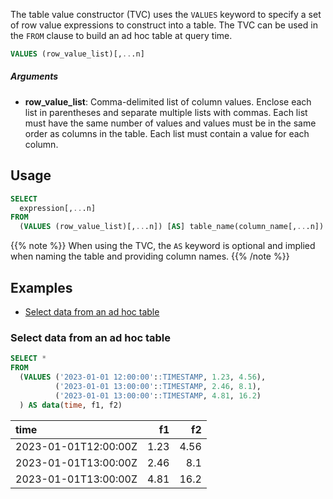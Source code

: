 The table value constructor (TVC) uses the `VALUES` keyword to specify a set of
row value expressions to construct into a table.
The TVC can be used in the `FROM` clause <!-- or `JOIN` clauses -->
to build an ad hoc table at query time.

```sql
VALUES (row_value_list)[,...n]
```

##### Arguments

- **row_value_list**:
  Comma-delimited list of column values.
  Enclose each list in parentheses and separate multiple lists with commas.
  Each list must have the same number of values and values must be in the same
  order as columns in the table.
  Each list must contain a value for each column.

## Usage

```sql
SELECT
  expression[,...n]
FROM
  (VALUES (row_value_list)[,...n]) [AS] table_name(column_name[,...n])
```

{{% note %}}
When using the TVC, the `AS` keyword is optional and implied when naming the
table and providing column names.
{{% /note %}}

## Examples

- [Select data from an ad hoc table](#select-data-from-an-ad-hoc-table)
<!-- - [Join data with an ad hoc table](#join-data-with-an-ad-hoc-table) -->

### Select data from an ad hoc table

```sql
SELECT *
FROM
  (VALUES ('2023-01-01 12:00:00'::TIMESTAMP, 1.23, 4.56),
          ('2023-01-01 13:00:00'::TIMESTAMP, 2.46, 8.1),
          ('2023-01-01 13:00:00'::TIMESTAMP, 4.81, 16.2)
  ) AS data(time, f1, f2)
```

| time                 |   f1 |   f2 |
| :------------------- | ---: | ---: |
| 2023-01-01T12:00:00Z | 1.23 | 4.56 |
| 2023-01-01T13:00:00Z | 2.46 |  8.1 |
| 2023-01-01T13:00:00Z | 4.81 | 16.2 |

<!-- ### Join data with an ad hoc table

_The following example uses the sample data set provided in
[Get started with InfluxDB tutorial](/influxdb/version/get-started/write/#construct-line-protocol)._

```sql
SELECT
  home.time AS time,
  home.room AS room,
  roomData.id AS room_id
FROM
  home
INNER JOIN
  (VALUES ('Kitchen', 'abc123'),
          ('Living Room', 'def456'),
          ('Bedroom', 'ghi789')
  ) AS roomData(room,id)
ON home.room = roomData.room;
```

{{< expand-wrapper >}}
{{% expand "View example results" %}}
{{% influxdb/custom-timestamps %}}

| time                 | room        | room_id |
| :------------------- | :---------- | :------ |
| 2022-01-01T08:00:00Z | Kitchen     | abc123  |
| 2022-01-01T09:00:00Z | Kitchen     | abc123  |
| 2022-01-01T10:00:00Z | Kitchen     | abc123  |
| 2022-01-01T11:00:00Z | Kitchen     | abc123  |
| 2022-01-01T12:00:00Z | Kitchen     | abc123  |
| 2022-01-01T13:00:00Z | Kitchen     | abc123  |
| 2022-01-01T14:00:00Z | Kitchen     | abc123  |
| 2022-01-01T15:00:00Z | Kitchen     | abc123  |
| 2022-01-01T16:00:00Z | Kitchen     | abc123  |
| 2022-01-01T17:00:00Z | Kitchen     | abc123  |
| 2022-01-01T18:00:00Z | Kitchen     | abc123  |
| 2022-01-01T19:00:00Z | Kitchen     | abc123  |
| 2022-01-01T20:00:00Z | Kitchen     | abc123  |
| 2022-01-01T08:00:00Z | Living Room | def456  |
| 2022-01-01T09:00:00Z | Living Room | def456  |
| 2022-01-01T10:00:00Z | Living Room | def456  |
| 2022-01-01T11:00:00Z | Living Room | def456  |
| 2022-01-01T12:00:00Z | Living Room | def456  |
| 2022-01-01T13:00:00Z | Living Room | def456  |
| 2022-01-01T14:00:00Z | Living Room | def456  |
| 2022-01-01T15:00:00Z | Living Room | def456  |
| 2022-01-01T16:00:00Z | Living Room | def456  |
| 2022-01-01T17:00:00Z | Living Room | def456  |
| 2022-01-01T18:00:00Z | Living Room | def456  |
| 2022-01-01T19:00:00Z | Living Room | def456  |
| 2022-01-01T20:00:00Z | Living Room | def456  |

{{% /influxdb/custom-timestamps %}}
{{% /expand %}}
{{< /expand-wrapper >}} -->

